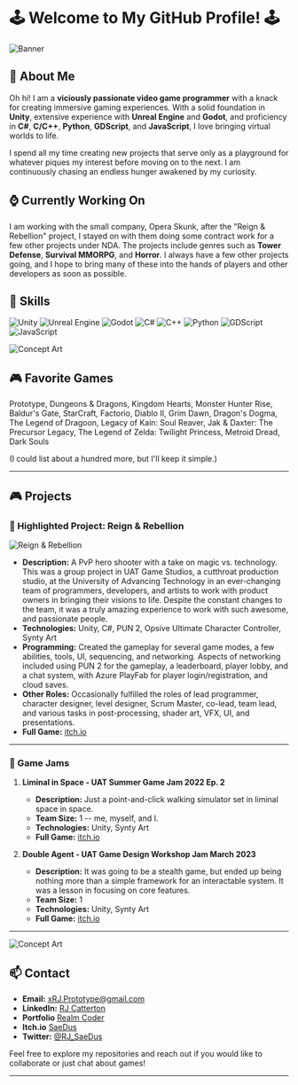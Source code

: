 # 🕹️ Welcome to My GitHub Profile! 🕹️

![Banner](https://images.nightcafe.studio/jobs/CSfKNsBiltdRmPRAPozM/CSfKNsBiltdRmPRAPozM--1--n076e.jpg?tr=w-1600,c-at_max)

## 👾 About Me

Oh hi! I am a **viciously passionate video game programmer** with a knack for creating immersive gaming experiences. With a solid foundation in **Unity**, extensive experience with **Unreal Engine** and **Godot**, and proficiency in **C#**, **C/C++**, **Python**, **GDScript**, and **JavaScript**, I love bringing virtual worlds to life.

I spend all my time creating new projects that serve only as a playground for whatever piques my interest before moving on to the next. I am continuously chasing an endless hunger awakened by my curiosity.

## ⌚ Currently Working On

I am working with the small company, Opera Skunk, after the "Reign & Rebellion" project, I stayed on with them doing some contract work for a few other projects under NDA. The projects include genres such as **Tower Defense**, **Survival MMORPG**, and **Horror**. I always have a few other projects going, and I hope to bring many of these into the hands of players and other developers as soon as possible.


## 🔧 Skills

![Unity](https://img.shields.io/badge/Unity-100000?style=for-the-badge&logo=unity&logoColor=white)
![Unreal Engine](https://img.shields.io/badge/Unreal-100000?style=for-the-badge&logo=unrealengine&logoColor=white)
![Godot](https://img.shields.io/badge/Godot-100000?style=for-the-badge&logo=godotengine&logoColor=white)
![C#](https://img.shields.io/badge/C%23-100000?style=for-the-badge&logo=csharp&logoColor=white)
![C++](https://img.shields.io/badge/C++-100000?style=for-the-badge&logo=cplusplus&logoColor=white)
![Python](https://img.shields.io/badge/Python-100000?style=for-the-badge&logo=python&logoColor=white)
![GDScript](https://img.shields.io/badge/GDScript-100000?style=for-the-badge&logo=godotengine&logoColor=white)
![JavaScript](https://img.shields.io/badge/JavaScript-100000?style=for-the-badge&logo=javascript&logoColor=white)

![Concept Art](https://images.nightcafe.studio/jobs/M0Ccv47mAQbZSvaWb5cT/M0Ccv47mAQbZSvaWb5cT--1--yx3ps.jpg?tr=w-1600,c-at_max)

## 🎮 Favorite Games

Prototype, Dungeons & Dragons, Kingdom Hearts, Monster Hunter Rise, Baldur's Gate, StarCraft, Factorio, Diablo II, Grim Dawn, Dragon's Dogma, The Legend of Dragoon, Legacy of Kain: Soul Reaver, Jak & Daxter: The Precursor Legacy, The Legend of Zelda: Twilight Princess, Metroid Dread, Dark Souls

(I could list about a hundred more, but I'll keep it simple.)

---

## 🎮 Projects

### 🌟 Highlighted Project: Reign & Rebellion
![Reign & Rebellion](https://img.itch.zone/aW1hZ2UvMTI4MDA4MC83NDUxODU5LnBuZw==/347x500/GcMfw4.png)

- **Description:** A PvP hero shooter with a take on magic vs. technology. This was a group project in UAT Game Studios, a cutthroat production studio, at the University of Advancing Technology in an ever-changing team of programmers, developers, and artists to work with product owners in bringing their visions to life. Despite the constant changes to the team, it was a truly amazing experience to work with such awesome, and passionate people.
- **Technologies:** Unity, C#, PUN 2, Opsive Ultimate Character Controller, Synty Art
- **Programming:** Created the gameplay for several game modes, a few abilities, tools, UI, sequencing, and networking. Aspects of networking included using PUN 2 for the gameplay, a leaderboard, player lobby, and a chat system, with Azure PlayFab for player login/registration, and cloud saves.
- **Other Roles:** Occasionally fulfilled the roles of lead programmer, character designer, level designer, Scrum Master, co-lead, team lead, and various tasks in post-processing, shader art, VFX, UI, and presentations.
- **Full Game:** [itch.io](https://khestral.itch.io/reign-and-rebellion)

---

### 🚀 Game Jams

1. **Liminal in Space - UAT Summer Game Jam 2022 Ep. 2**
   - **Description:** Just a point-and-click walking simulator set in liminal space in space.
   - **Team Size:** 1 -- me, myself, and I.
   - **Technologies:** Unity, Synty Art
   - **Full Game:** [itch.io](https://saedus.itch.io/liminal-in-space)

2. **Double Agent - UAT Game Design Workshop Jam March 2023**
   - **Description:** It was going to be a stealth game, but ended up being nothing more than a simple framework for an interactable system. It was a lesson in focusing on core features.
   - **Team Size:** 1
   - **Technologies:** Unity, Synty Art
   - **Full Game:** [itch.io](https://saedus.itch.io/double-agent)

---

![Concept Art](https://images.nightcafe.studio/jobs/ec6APWNTVr3aRJI4DKCc/ec6APWNTVr3aRJI4DKCc--1--84qi1.jpg?tr=w-1600,c-at_max)

## 📫 Contact

- **Email:** [xRJ.Prototype@gmail.com](mailto:xRJ.Prototype@gmail.com)
- **LinkedIn:** [RJ Catterton](https://www.linkedin.com/in/rj-catterton/)
- **Portfolio** [Realm Coder](https://rjcatterton.wixsite.com/realmcoder)
- **Itch.io** [SaeDus](https://saedus.itch.io/)
- **Twitter:** [@RJ_SaeDus](https://twitter.com/RJ_SaeDus)

Feel free to explore my repositories and reach out if you would like to collaborate or just chat about games!

---
